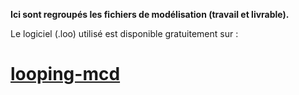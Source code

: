 
**Ici sont regroupés les fichiers de modélisation (travail et livrable).**

Le logiciel (.loo) utilisé est disponible gratuitement sur :

# [looping-mcd](https://www.looping-mcd.fr/)
